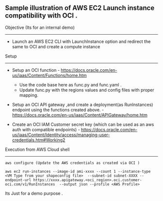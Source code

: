 Sample illustration of AWS EC2 Launch instance compatibility with OCI .
-------

Objective (Its for an internal demo)

----

- Launch an AWS EC2 CLI with LaunchInstance option and redirect the same to OCI and create a compute instance 


Setup

-----

- Setup an OCI function - https://docs.oracle.com/en-us/iaas/Content/Functions/home.htm 
  - Use the code base here as func.py and func.yaml .
  - Update func.py with the regions values and config files with proper mapping.

- Setup an OCI  API gateway ,and create a deployment(as RunInstances) endpoint using the functions created above. - https://docs.oracle.com/en-us/iaas/Content/APIGateway/home.htm 

- Create an OCI IAM Customer secret key (which can be used as an aws auth with compatible endpoints) - https://docs.oracle.com/en-us/iaas/Content/Identity/access/managing-user-credentials.htm#Working2



Execution from AWS Cloud shell 

----

```
aws configure (Update the AWS credentials as created via OCI )
```

```
aws ec2 run-instances --image-id ami-xxxx --count 1 --instance-type <VM Type from your shapeconfig file>  --subnet-id subnet-XXXX --endpoint-url https://xxxx.apigateway.<oci_region>.oci.customer-oci.com/v1/RunInstances  --output json --profile <AWS Profile>
```
Its Just for a demo purpose .




